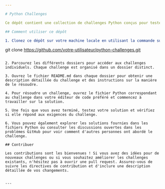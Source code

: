 ```yaml
---

# Python Challenges

Ce dépôt contient une collection de challenges Python conçus pour tester et améliorer vos compétences en programmation Python. Chaque challenge est accompagné d'une brève description du problème et des instructions sur la manière de le résoudre.

## Comment utiliser ce dépôt

1. Clonez ce dépôt sur votre machine locale en utilisant la commande suivante :

   ```
   git clone https://github.com/votre-utilisateur/python-challenges.git
   ```

2. Parcourez les différents dossiers pour accéder aux challenges individuels. Chaque challenge est organisé dans un dossier distinct.

3. Ouvrez le fichier README.md dans chaque dossier pour obtenir une description détaillée du challenge et des instructions sur la manière de le résoudre.

4. Pour résoudre un challenge, ouvrez le fichier Python correspondant au challenge dans votre éditeur de code préféré et commencez à travailler sur la solution.

5. Une fois que vous avez terminé, testez votre solution et vérifiez si elle répond aux exigences du challenge.

6. Vous pouvez également explorer les solutions fournies dans les fichiers Python ou consulter les discussions ouvertes dans les problèmes GitHub pour voir comment d'autres personnes ont abordé le challenge.

## Contribuer

Les contributions sont les bienvenues ! Si vous avez des idées pour de nouveaux challenges ou si vous souhaitez améliorer les challenges existants, n'hésitez pas à ouvrir une pull request. Assurez-vous de suivre les directives de contribution et d'inclure une description détaillée de vos changements.


---
```

